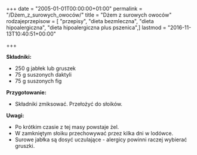 +++
date = "2005-01-01T00:00:00+01:00"
permalink = "/Dżem_z_surowych_owoców/"
title = "Dżem z surowych owoców"
rodzajeprzepisow = [ "przepisy", "dieta bezmleczna", "dieta hipoalergiczna", "dieta hipoalergiczna plus pszenica",]
lastmod = "2016-11-13T10:40:51+00:00"

+++

**Składniki:**

-   250 g jabłek lub gruszek
-   75 g suszonych daktyli
-   75 g suszonych fig

**Przygotowanie:**

-   Składniki zmiksować. Przełożyć do słoików.

**Uwagi:**

-   Po krótkim czasie z tej masy powstaje żel.
-   W zamkniętym słoiku przechowywać przez kilka dni w lodówce.
-   Surowe jabłka są dosyć uczulające - alergicy powinni raczej wybierać gruszki.
